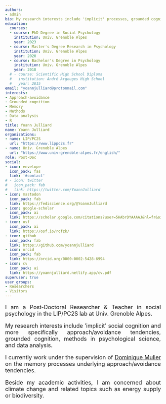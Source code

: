 ```yaml
---
authors:
- admin
bio: My research interests include 'implicit' processes, grounded cognition, methods, and data analysis.
education:
  courses:
  - course: PhD Degree in Social Psychology
    institution: Univ. Grenoble Alpes
    year: 2023
  - course: Master's Degree Research in Psychology
    institution: Univ. Grenoble Alpes
    year: 2020
  - course: Bachelor's Degree in Psychology
    institution: Univ. Grenoble Alpes
    year: 2018
  # - course: Scientific High School Diploma
  #   institution: André Argouges High School
  #   year: 2015
email: "yoannjulliard@protonmail.com"
interests:
- Approach-avoidance
- Grounded cognition
- Memory
- Methods
- Data analysis
- R
title: Yoann Julliard
name: Yoann Julliard
organizations:
- name: LIP/PC2S
  url: "https://www.lippc2s.fr"
- name: Univ. Grenoble Alpes
  url: "https://www.univ-grenoble-alpes.fr/english/"
role: Post-Doc
social:
- icon: envelope
  icon_pack: fas
  link: '#contact'
# - icon: twitter
#   icon_pack: fab
#   link: https://twitter.com/YoannJulliard
- icon: mastodon
  icon_pack: fab
  link: https://fediscience.org/@YoannJulliard
- icon: google-scholar
  icon_pack: ai
  link: https://scholar.google.com/citations?user=5HAbrDYAAAAJ&hl=fr&oi=ao
- icon: osf
  icon_pack: ai
  link: https://osf.io/rcfzk/
- icon: github
  icon_pack: fab
  link: https://github.com/yoannjulliard
- icon: orcid
  icon_pack: fab
  link: https://orcid.org/0000-0002-5428-6994
- icon: cv
  icon_pack: ai
  link: https://yoannjulliard.netlify.app/cv.pdf
superuser: true
user_groups:
- Researchers
- Visitors
---
```


<p style='font-size:18px; text-align: justify;'> 
I am a Post-Doctoral Researcher & Teacher in social psychology in the LIP/PC2S lab at Univ. Grenoble Alpes. 
</p>

<p style='font-size:18px; text-align: justify;'> 
My research interests include 'implicit' social cognition and more specifically approach/avoidance tendencies, grounded cognition, methods in psychological science, and data analysis. 
</p>

<p style='font-size:18px; text-align: justify;'> 
I currently work under the supervision of <a href="https://www.dominique.muller.lippc2s.fr" style="color: inherit;" onmouseover="style='text-decoration:underline; color: inherit'" onmouseout="style='text-decoration:none; color: inherit'" target="_blank" title="dominique.muller.lippc2s.fr">Dominique Muller</a> on the memory processes underlying approach/avoidance tendencies. 
</p>

<p style='font-size:18px; text-align: justify;'> 
Beside my academic activities, I am concerned about climate change and related topics such as energy supply or biodiversity. 
</p>
<!-- 
<p style='font-size:18px; text-align: justify;'> 
<i>Unconvincingly significant</i> means that significance (at the conventional threshold) is not convincing.
</p> -->